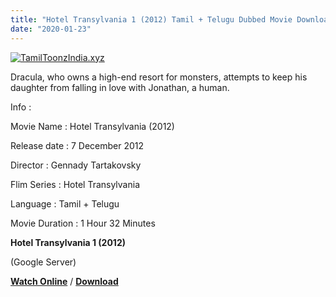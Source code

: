 ```yaml
---
title: "Hotel Transylvania 1 (2012) Tamil + Telugu Dubbed Movie Download"
date: "2020-01-23"
---
```


[![TamilToonzIndia.xyz](https://1.bp.blogspot.com/-rDMf8RQFdvM/XinM86aQAeI/AAAAAAAAAWw/MhtWo1VbM900I4se_Wdsw066HzVh8q62ACLcBGAsYHQ/s320/Hotel{f216006c657ec1a5ed06024de5f69d9b163acc7023fc8ad1765907c25dd17e7b}2BTransylvania{f216006c657ec1a5ed06024de5f69d9b163acc7023fc8ad1765907c25dd17e7b}2B{f216006c657ec1a5ed06024de5f69d9b163acc7023fc8ad1765907c25dd17e7b}2528TamilToonzIndia.xyz{f216006c657ec1a5ed06024de5f69d9b163acc7023fc8ad1765907c25dd17e7b}2529.jpg "Tamil Toonz India ")](https://1.bp.blogspot.com/-rDMf8RQFdvM/XinM86aQAeI/AAAAAAAAAWw/MhtWo1VbM900I4se_Wdsw066HzVh8q62ACLcBGAsYHQ/s1600/Hotel{f216006c657ec1a5ed06024de5f69d9b163acc7023fc8ad1765907c25dd17e7b}2BTransylvania{f216006c657ec1a5ed06024de5f69d9b163acc7023fc8ad1765907c25dd17e7b}2B{f216006c657ec1a5ed06024de5f69d9b163acc7023fc8ad1765907c25dd17e7b}2528TamilToonzIndia.xyz{f216006c657ec1a5ed06024de5f69d9b163acc7023fc8ad1765907c25dd17e7b}2529.jpg)

Dracula, who owns a high-end resort for monsters, attempts to keep his daughter from falling in love with Jonathan, a human.

  

  

Info :

  

Movie Name : Hotel Transylvania (2012)

Release date : 7 December 2012

Director : Gennady Tartakovsky

Flim Series : Hotel Transylvania

Language : Tamil + Telugu

Movie Duration : 1 Hour 32 Minutes

  

  

**Hotel Transylvania 1 (2012)**

 (Google Server)

  

 **[Watch Online](https://gplinks.in/3ai0dc)** / **[Download](https://gplinks.in/3ai0dc)**
